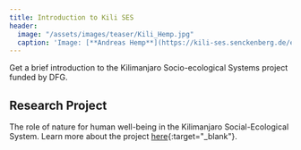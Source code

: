```yaml
---
title: Introduction to Kili SES
header:
  image: "/assets/images/teaser/Kili_Hemp.jpg"
  caption: 'Image: [**Andreas Hemp**](https://kili-ses.senckenberg.de/en/publications/literature/){:target="_blank"}'
---
```


Get a brief introduction to the Kilimanjaro Socio-ecological Systems project funded by DFG. 

## Research Project 
The role of nature for human well-being in the Kilimanjaro Social-Ecological System. Learn more about the project [here](https://kili-ses.senckenberg.de/){:target="_blank"}.


<!--more-->




